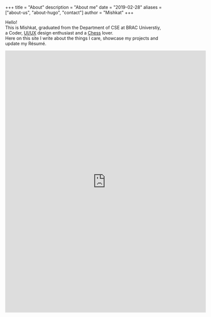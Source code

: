 +++
title = "About"
description = "About me"
date = "2019-02-28"
aliases = ["about-us", "about-hugo", "contact"]
author = "Mishkat"
+++

Hello!\
This is Mishkat, graduated from the Department of CSE at BRAC Universtiy, a Coder, [UI/UX](https://www.behance.net/shmishkat "Behance | shmishkat") design enthusiast and a [Chess](https://lichess.org/@/sh-mishkat "Lichess | sh-mishkat") lover. \
Here on this site I write about the things I care, showcase my projects and update my Résumé.

<iframe src="https://docs.google.com/forms/d/e/1FAIpQLSfve4XR1L0Ab3CrX3P5xE9OpgniBp8SdH7rsdCX1GSBEiWq3g/viewform?embedded=true" width="640" height="837" frameborder="0" marginheight="0" marginwidth="0">Loading…</iframe>

